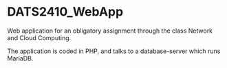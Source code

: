 # DATS2410_WebApp
Web application for an obligatory assignment through the class Network and Cloud Computing. 

The application is coded in PHP, and talks to a database-server which runs MariaDB.
